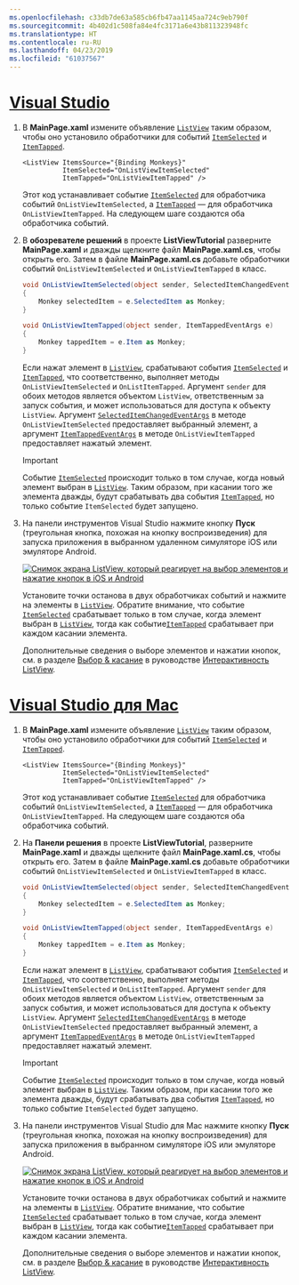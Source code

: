 ```yaml
---
ms.openlocfilehash: c33db7de63a585cb6fb47aa1145aa724c9eb790f
ms.sourcegitcommit: 4b402d1c508fa84e4fc3171a6e43b811323948fc
ms.translationtype: HT
ms.contentlocale: ru-RU
ms.lasthandoff: 04/23/2019
ms.locfileid: "61037567"
---
```

# <a name="visual-studiotabvswin"></a>[Visual Studio](#tab/vswin)

1. В **MainPage.xaml** измените объявление [`ListView`](xref:Xamarin.Forms.ListView) таким образом, чтобы оно установило обработчики для событий [`ItemSelected`](xref:Xamarin.Forms.ListView.ItemSelected) и [`ItemTapped`](xref:Xamarin.Forms.ListView.ItemTapped).

    ```xaml
    <ListView ItemsSource="{Binding Monkeys}"
              ItemSelected="OnListViewItemSelected"
              ItemTapped="OnListViewItemTapped" />
    ```

    Этот код устанавливает событие [`ItemSelected`](xref:Xamarin.Forms.ListView.ItemSelected) для обработчика событий `OnListViewItemSelected`, а [`ItemTapped`](xref:Xamarin.Forms.ListView.ItemTapped) — для обработчика `OnListViewItemTapped`. На следующем шаге создаются оба обработчика событий.

1. В **обозревателе решений** в проекте **ListViewTutorial** разверните **MainPage.xaml** и дважды щелкните файл **MainPage.xaml.cs**, чтобы открыть его. Затем в файле **MainPage.xaml.cs** добавьте обработчики событий `OnListViewItemSelected` и `OnListViewItemTapped` в класс.

    ```csharp
    void OnListViewItemSelected(object sender, SelectedItemChangedEventArgs e)
    {
        Monkey selectedItem = e.SelectedItem as Monkey;
    }

    void OnListViewItemTapped(object sender, ItemTappedEventArgs e)
    {
        Monkey tappedItem = e.Item as Monkey;
    }
    ```

    Если нажат элемент в [`ListView`](xref:Xamarin.Forms.ListView), срабатывают события [`ItemSelected`](xref:Xamarin.Forms.ListView.ItemSelected) и [`ItemTapped`](xref:Xamarin.Forms.ListView.ItemTapped), что соответственно, выполняет методы `OnListViewItemSelected` и `OnListItemTapped`. Аргумент `sender` для обоих методов является объектом `ListView`, ответственным за запуск события, и может использоваться для доступа к объекту `ListView`. Аргумент [`SelectedItemChangedEventArgs`](xref:Xamarin.Forms.SelectedItemChangedEventArgs) в методе `OnListViewItemSelected` предоставляет выбранный элемент, а аргумент [`ItemTappedEventArgs`](xref:Xamarin.Forms.ItemTappedEventArgs) в методе `OnListViewItemTapped` предоставляет нажатый элемент.

    > [!IMPORTANT]
    > Событие [`ItemSelected`](xref:Xamarin.Forms.ListView.ItemSelected) происходит только в том случае, когда новый элемент выбран в [`ListView`](xref:Xamarin.Forms.ListView). Таким образом, при касании того же элемента дважды, будут срабатывать два события [`ItemTapped`](xref:Xamarin.Forms.ListView.ItemTapped), но только событие `ItemSelected` будет запущено.

1. На панели инструментов Visual Studio нажмите кнопку **Пуск** (треугольная кнопка, похожая на кнопку воспроизведения) для запуска приложения в выбранном удаленном симуляторе iOS или эмуляторе Android.

    [![Снимок экрана ListView, который реагирует на выбор элементов и нажатие кнопок в iOS и Android](../images/item-selection.png "Выбор элемента ListView")](../images/item-selection-large.png#lightbox "Выбор элемента ListView")

    Установите точки останова в двух обработчиках событий и нажмите на элементы в [`ListView`](xref:Xamarin.Forms.ListView). Обратите внимание, что событие [`ItemSelected`](xref:Xamarin.Forms.ListView.ItemSelected) срабатывает только в том случае, когда элемент выбран в [`ListView`](xref:Xamarin.Forms.ListView), тогда как событие[`ItemTapped`](xref:Xamarin.Forms.ListView.ItemTapped) срабатывает при каждом касании элемента.

    Дополнительные сведения о выборе элементов и нажатии кнопок, см. в разделе [Выбор & касание](~/xamarin-forms/user-interface/listview/interactivity.md#selection--taps) в руководстве [Интерактивность ListView](~/xamarin-forms/user-interface/listview/interactivity.md).

# <a name="visual-studio-for-mactabvsmac"></a>[Visual Studio для Mac](#tab/vsmac)

1. В **MainPage.xaml** измените объявление [`ListView`](xref:Xamarin.Forms.ListView) таким образом, чтобы оно установило обработчики для событий [`ItemSelected`](xref:Xamarin.Forms.ListView.ItemSelected) и [`ItemTapped`](xref:Xamarin.Forms.ListView.ItemTapped).

    ```xaml
    <ListView ItemsSource="{Binding Monkeys}"
              ItemSelected="OnListViewItemSelected"
              ItemTapped="OnListViewItemTapped" />
    ```

    Этот код устанавливает событие [`ItemSelected`](xref:Xamarin.Forms.ListView.ItemSelected) для обработчика событий `OnListViewItemSelected`, а [`ItemTapped`](xref:Xamarin.Forms.ListView.ItemTapped) — для обработчика `OnListViewItemTapped`. На следующем шаге создаются оба обработчика событий.

1. На **Панели решения** в проекте **ListViewTutorial**, разверните **MainPage.xaml** и дважды щелкните файл **MainPage.xaml.cs**, чтобы открыть его. Затем в файле **MainPage.xaml.cs** добавьте обработчики событий `OnListViewItemSelected` и `OnListViewItemTapped` в класс.

    ```csharp
    void OnListViewItemSelected(object sender, SelectedItemChangedEventArgs e)
    {
        Monkey selectedItem = e.SelectedItem as Monkey;
    }

    void OnListViewItemTapped(object sender, ItemTappedEventArgs e)
    {
        Monkey tappedItem = e.Item as Monkey;
    }
    ```

    Если нажат элемент в [`ListView`](xref:Xamarin.Forms.ListView), срабатывают события [`ItemSelected`](xref:Xamarin.Forms.ListView.ItemSelected) и [`ItemTapped`](xref:Xamarin.Forms.ListView.ItemTapped), что соответственно, выполняет методы `OnListViewItemSelected` и `OnListItemTapped`. Аргумент `sender` для обоих методов является объектом `ListView`, ответственным за запуск события, и может использоваться для доступа к объекту `ListView`. Аргумент [`SelectedItemChangedEventArgs`](xref:Xamarin.Forms.SelectedItemChangedEventArgs) в методе `OnListViewItemSelected` предоставляет выбранный элемент, а аргумент [`ItemTappedEventArgs`](xref:Xamarin.Forms.ItemTappedEventArgs) в методе `OnListViewItemTapped` предоставляет нажатый элемент.

    > [!IMPORTANT]
    > Событие [`ItemSelected`](xref:Xamarin.Forms.ListView.ItemSelected) происходит только в том случае, когда новый элемент выбран в [`ListView`](xref:Xamarin.Forms.ListView). Таким образом, при касании того же элемента дважды, будут срабатывать два события [`ItemTapped`](xref:Xamarin.Forms.ListView.ItemTapped), но только событие `ItemSelected` будет запущено.

1. На панели инструментов Visual Studio для Mac нажмите кнопку **Пуск** (треугольная кнопка, похожая на кнопку воспроизведения) для запуска приложения в выбранном симуляторе iOS или эмуляторе Android.

    [![Снимок экрана ListView, который реагирует на выбор элементов и нажатие кнопок в iOS и Android](../images/item-selection.png "Выбор элемента ListView")](../images/item-selection-large.png#lightbox "Выбор элемента ListView")

    Установите точки останова в двух обработчиках событий и нажмите на элементы в [`ListView`](xref:Xamarin.Forms.ListView). Обратите внимание, что событие [`ItemSelected`](xref:Xamarin.Forms.ListView.ItemSelected) срабатывает только в том случае, когда элемент выбран в [`ListView`](xref:Xamarin.Forms.ListView), тогда как событие[`ItemTapped`](xref:Xamarin.Forms.ListView.ItemTapped) срабатывает при каждом касании элемента.

    Дополнительные сведения о выборе элементов и нажатии кнопок, см. в разделе [Выбор & касание](~/xamarin-forms/user-interface/listview/interactivity.md#selection--taps) в руководстве [Интерактивность ListView](~/xamarin-forms/user-interface/listview/interactivity.md).
